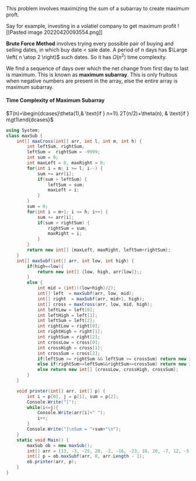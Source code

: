 This problem involves maximizing the sum of a subarray to create maximum proft.

Say for example, investing in a volatiel company to get maximum profit
![[Pasted image 20220420093554.png]]

**Brute Force Method** involves trying every possible pair of buying and selling dates, in which buy date < sale date. A period of n days has $\Large \left( n \atop 2 \right)$ such dates. So it has $\Omega(n^2)$ time complexity.

We find a sequence of days over which the net change from first day to last is maximum. This is known as **maximum subarray**. This is only fruitous when negative numbers are present in the array, else the entire array is maximum subarray.

#### Time Complexity of Maximum Subarray
$T(n)=\begin{dcases}\theta(1),& \text{if } n=1\\ 2T(n/2)+\theta(n), & \text{if } n\gt1\end{dcases}$

``` cs
using System;
class maxSub {
    int[] maxCross(int[] arr, int l, int m, int h) {
        int leftSum, rightSum;
        leftSum =  rightSum = -9999;
        int sum = 0;
        int maxLeft = 0, maxRight = 0;
        for(int i = m; i >= l; i--) {
            sum += arr[i];
            if(sum > leftSum) {
                leftSum = sum;
                maxLeft = i;
            }
        }
        sum = 0;
        for(int i = m+1; i <= h; i++) {
            sum += arr[i];
            if(sum > rightSum) {
                rightSum = sum;
                maxRight = i;
            }
        }
        return new int[] {maxLeft, maxRight, leftSum+rightSum};
    }
    int[] maxSubf(int[] arr, int low, int high) {
        if(high==low){
            return new int[] {low, high, arr[low]};;
        }
        else {
            int mid = (int)((low+high)/2);
            int[] left  = maxSubf(arr, low, mid);
            int[] right  = maxSubf(arr, mid+1, high);
            int[] cross = maxCross(arr, low, mid, high);
            int leftLow = left[0];
            int leftHigh = left[1];
            int leftSum = left[2];
            int rightLow = right[0];
            int rightHigh = right[1];
            int rightSum = right[2];
            int crossLow = cross[0];
            int crossHigh = cross[1];
            int crossSum = cross[2];
            if(leftSum >= rightSum && leftSum >= crossSum) return new int[] {leftLow, leftHigh, leftSum};
            else if(rightSum>=leftSum&&rightSum>=crossSum) return new int[] {rightLow, rightHigh, rightSum};
            else return new int[] {crossLow, crossHigh, crossSum};
        }
    }

    void printer(int[] arr, int[] p) {
        int i = p[0], j = p[1], sum = p[2];
        Console.Write("[");
        while(i<=j){
            Console.Write(arr[i]+" ");
            i++;
        }
        Console.Write("]\nSum = "+sum+"\n");
    }
    static void Main() {
        maxSub ob = new maxSub();
        int[] arr = {13, -3, -25, 20, -3, -16, -23, 18, 20, -7, 12, -5, -22, 15, -4, 7};
        int[] p = ob.maxSubf(arr, 0, arr.Length - 1);
        ob.printer(arr, p);
    }
}

```